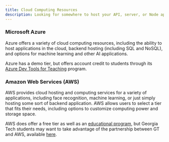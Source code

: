 ```yaml
---
title: Cloud Computing Resources
description: Looking for somewhere to host your API, server, or Node application? Look here.
---
```


### Microsoft Azure
Azure offers a variety of cloud computing resources, including the ability to host applications in the cloud, backend hosting (including SQL and NoSQL), and options for machine learning and other AI applications.

Azure has a demo tier, but offers account credit to students through its [Azure Dev Tools for Teaching](https://azureforeducation.microsoft.com/en-us/Institutions) program.


### Amazon Web Services (AWS)
AWS provides cloud hosting and computing services for a variety of applications, including face recognition, machine learning, or just simply hosting some sort of backend application. AWS allows users to select a tier that fits their needs, including options to customize computing power and storage space.

AWS does offer a free tier as well as an [educational program](https://aws.amazon.com/education/awseducate/), but Georgia Tech students may want to take advantage of the partnership between GT and AWS, available [here](http://aws.gatech.edu).
